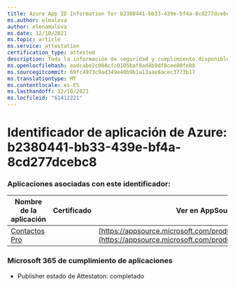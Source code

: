 ```yaml
---
title: Azure App ID Information for b2380441-bb33-439e-bf4a-8cd277dcebc8
ms.author: elmalova
author: elenamalova
ms.date: 12/10/2021
ms.topic: article
ms.service: attestation
certification_type: attested
description: Toda la información de seguridad y cumplimiento disponible para b2380441-bb33-439e-bf4a-8cd277dcebc8.
ms.openlocfilehash: eadcabe2c008cfc0105baf8ad4b9df8cee80fe88
ms.sourcegitcommit: 69fc4973c9ad349e40b9b1a13aae8acec3773b17
ms.translationtype: MT
ms.contentlocale: es-ES
ms.lasthandoff: 12/10/2021
ms.locfileid: "61412221"
---
```

# <a name="azure-app-id-b2380441-bb33-439e-bf4a-8cd277dcebc8"></a>Identificador de aplicación de Azure: b2380441-bb33-439e-bf4a-8cd277dcebc8


### <a name="apps-associated-with-this-id"></a>Aplicaciones asociadas con este identificador:
| **Nombre de la aplicación** | **Certificado** | **Ver en AppSource** |
|--------------|---------------|-----------------------|
| [Contactos Pro](https://docs.microsoft.com/microsoft-365-app-certification/forward/WA200002804) |  | [https://appsource.microsoft.com/product/office/WA200002804](https://appsource.microsoft.com/product/office/WA200002804) |

### <a name="microsoft-365-app-compliance-status"></a>Microsoft 365 de cumplimiento de aplicaciones
- Publisher estado de Attestaton: completado
